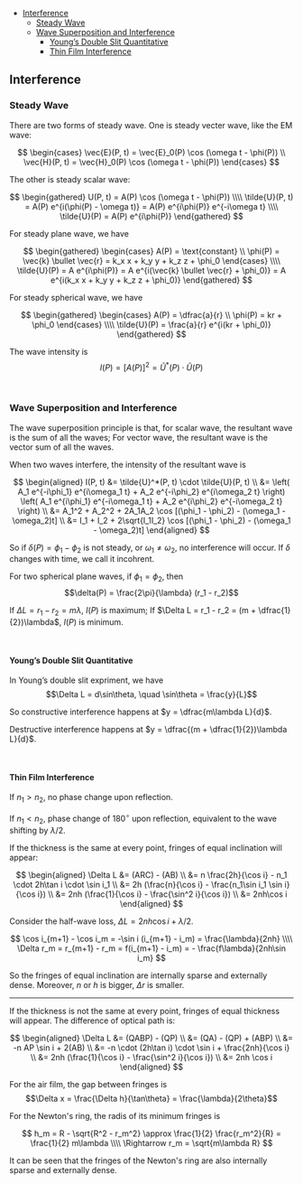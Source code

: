 
- [Interference](#interference)
  - [Steady Wave](#steady-wave)
  - [Wave Superposition and Interference](#wave-superposition-and-interference)
    - [Young’s Double Slit Quantitative](#youngs-double-slit-quantitative)
    - [Thin Film Interference](#thin-film-interference)





## Interference
### Steady Wave
There are two forms of steady wave. One is steady vecter wave, like the EM wave:

$$
\begin{cases}
  \vec{E}(P, t) = \vec{E}_0(P) \cos (\omega t - \phi(P)) \\
  \vec{H}(P, t) = \vec{H}_0(P) \cos (\omega t - \phi(P))
\end{cases}
$$

The other is steady scalar wave: 

$$
\begin{gathered}
  U(P, t) = A(P) \cos (\omega t - \phi(P)) \\\\
  \tilde{U}(P, t) = A(P) e^{i(\phi(P) - \omega t)} = A(P) e^{i\phi(P)} e^{-i\omega t} \\\\
  \tilde{U}(P) = A(P) e^{i\phi(P)}
\end{gathered}
$$

For steady plane wave, we have

$$
\begin{gathered}
  \begin{cases}
    A(P) = \text{constant} \\
    \phi(P) = \vec{k} \bullet \vec{r} = k_x x + k_y y + k_z z + \phi_0
  \end{cases}
  \\\\
  \tilde{U}(P) = A e^{i\phi(P)} = A e^{i(\vec{k} \bullet \vec{r} + \phi_0)} = A e^{i(k_x x + k_y y + k_z z + \phi_0)}
\end{gathered}
$$

For steady spherical wave, we have

$$
\begin{gathered}
  \begin{cases}
    A(P) = \dfrac{a}{r} \\
    \phi(P) = kr + \phi_0
  \end{cases}
  \\\\
  \tilde{U}(P) = \frac{a}{r} e^{i(kr + \phi_0)}
\end{gathered}
$$

The wave intensity is $$I(P) = [A(P)]^2 = \tilde{U}^*(P) \cdot \tilde{U}(P)$$








<br>

### Wave Superposition and Interference
The wave superposition principle is that, for scalar wave, the resultant wave is the sum of all the waves; For vector wave, the resultant wave is the vector sum of all the waves.

When two waves interfere, the intensity of the resultant wave is

$$
\begin{aligned}
  I(P, t) &= \tilde{U}^*(P, t) \cdot \tilde{U}(P, t) \\
  &= \left( A_1 e^{-i\phi_1} e^{i\omega_1 t} + A_2 e^{-i\phi_2} e^{i\omega_2 t} \right) \left( A_1 e^{i\phi_1} e^{-i\omega_1 t} + A_2 e^{i\phi_2} e^{-i\omega_2 t} \right) \\
  &= A_1^2 + A_2^2 + 2A_1A_2 \cos [(\phi_1 - \phi_2) - (\omega_1 - \omega_2)t] \\
  &= I_1 + I_2 + 2\sqrt{I_1I_2} \cos [(\phi_1 - \phi_2) - (\omega_1 - \omega_2)t]
\end{aligned}
$$

So if $\delta(P) = \phi_1 - \phi_2$ is not steady, or $\omega_1 \neq \omega_2$, no interference will occur. If $\delta$ changes with time, we call it incohrent.

For two spherical plane waves, if $\phi_1 = \phi_2$, then $$\delta(P) = \frac{2\pi}{\lambda} (r_1 - r_2)$$

If $\Delta L = r_1 - r_2 = m\lambda$, $I(P)$ is maximum; If $\Delta L = r_1 - r_2 = (m + \dfrac{1}{2})\lambda$, $I(P)$ is minimum.



<br>

#### Young’s Double Slit Quantitative
In Young’s double slit expriment, we have $$\Delta L = d\sin\theta, \quad \sin\theta = \frac{y}{L}$$

So constructive interference happens at $y = \dfrac{m\lambda L}{d}$.

Destructive interference happens at $y = \dfrac{(m + \dfrac{1}{2})\lambda L}{d}$.



<br>

#### Thin Film Interference
If $n_1 > n_2$, no phase change upon reflection.

If $n_1 < n_2$, phase change of $180^{\circ}$ upon reflection, equivalent to the wave shifting by $\lambda/2$.

If the thickness is the same at every point, fringes of equal inclination will appear:

$$
\begin{aligned}
  \Delta L &= (ARC) - (AB) \\
  &= n \frac{2h}{\cos i} - n_1 \cdot 2h\tan i \cdot \sin i_1 \\
  &= 2h (\frac{n}{\cos i} - \frac{n_1\sin i_1 \sin i}{\cos i}) \\
  &= 2nh (\frac{1}{\cos i} - \frac{\sin^2 i}{\cos i}) \\
  &= 2nh\cos i
\end{aligned}
$$

Consider the half-wave loss, $\Delta L = 2nh\cos i + \lambda/2$.

$$
\cos i_{m+1} - \cos i_m = -\sin i (i_{m+1} - i_m) = \frac{\lambda}{2nh} \\\\
\Delta r_m = r_{m+1} - r_m = f(i_{m+1} - i_m) = - \frac{f\lambda}{2nh\sin i_m}
$$

So the fringes of equal inclination are internally sparse and externally dense. Moreover, $n$ or $h$ is bigger, $\Delta r$ is smaller.

---
If the thickness is not the same at every point, fringes of equal thickness will appear. The difference of optical path is: 

$$
\begin{aligned}
  \Delta L &= (QABP) - (QP) \\
  &= (QA) - (QP) + (ABP) \\
  &= -n AP \sin i + 2(AB) \\
  &= -n \cdot (2h\tan i) \cdot \sin i + \frac{2nh}{\cos i} \\
  &= 2nh (\frac{1}{\cos i} - \frac{\sin^2 i}{\cos i}) \\
  &= 2nh \cos i
\end{aligned}
$$

For the air film, the gap between fringes is $$\Delta x = \frac{\Delta h}{\tan\theta} = \frac{\lambda}{2\theta}$$

For the Newton's ring, the radis of its minimum fringes is

$$
h_m = R - \sqrt{R^2 - r_m^2} \approx \frac{1}{2} \frac{r_m^2}{R} = \frac{1}{2} m\lambda \\\\
\Rightarrow r_m = \sqrt{m\lambda R}
$$

It can be seen that the fringes of the Newton's ring are also internally sparse and externally dense.





